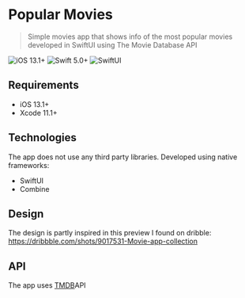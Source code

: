# Popular Movies
> Simple movies app that shows info of the most popular movies developed in SwiftUI using The Movie Database API

![iOS 13.1+](https://img.shields.io/badge/iOS-13.1%2B-red)
![Swift 5.0+](https://img.shields.io/badge/Swift-5.0%2B-orange)
![SwiftUI](https://img.shields.io/badge/UIFramework-SwiftUI-blue)

## Requirements

- iOS 13.1+
- Xcode 11.1+

## Technologies

The app does not use any third party libraries. Developed using native frameworks:
- SwiftUI
- Combine

## Design

The design is partly inspired in this preview I found on dribble:
https://dribbble.com/shots/9017531-Movie-app-collection

## API

The app uses [TMDB](https://developers.themoviedb.org/3/ )API
